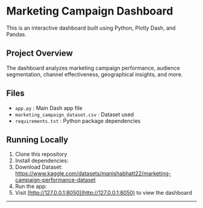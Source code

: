 # Marketing Campaign Dashboard

This is an interactive dashboard built using Python, Plotly Dash, and Pandas.

## Project Overview
The dashboard analyzes marketing campaign performance, audience segmentation, channel effectiveness, geographical insights, and more.

## Files
- `app.py` : Main Dash app file
- `marketing_campaign_dataset.csv` : Dataset used
- `requirements.txt` : Python package dependencies

## Running Locally
1. Clone this repository
2. Install dependencies:
3. Download Dataset: https://www.kaggle.com/datasets/manishabhatt22/marketing-campaign-performance-dataset 
4. Run the app:
5. Visit [http://127.0.0.1:8050](http://127.0.0.1:8050) to view the dashboard

---


